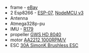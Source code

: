 * frame - [eBay](http://www.ebay.com/itm/F450-4-Axis-Multi-Rotor-MultiCopter-Quadcopter-Aircraft-Frame-Kit-PCB-Version-/172437374681)
* 2 Esp8266 - [ESP-07](https://www.aliexpress.com/item/Serial-WIFI-ESP8266-module-adapter-plate-Full-IO-port-leads-you-can-choose-the-ESP-07/32327077682.html?spm=2114.13010308.0.0.5U93gG), [NodeMCU v3](https://www.aliexpress.com/item/New-Wireless-module-CH340-NodeMcu-V3-Lua-WIFI-Internet-of-Things-development-board-based-ESP8266/32508956755.html?spm=2114.13010608.0.0.qh8SQH)
* Antenna
* Atmega328p-pu
* IMU - [R179](https://www.aliexpress.com/item/9DOF-IMU-Breakout-9-Pressure-Attitude-Axis-Digital-Gyroscope-Sensor-New/32708673978.html?spm=2114.01020208.3.8.1yud6z&ws_ab_test=searchweb0_0,searchweb201602_1_10152_10065_10151_10068_436_10136_10157_10137_10060_10138_10155_10062_10156_10154_10056_10055_10054_10059_100032_100033_100031_10099_10103_10102_10096_10147_10052_10053_10050_10107_10142_10051_10171_10084_10083_10080_10082_10081_10110_10111_10112_10113_10114_10181_10037_10183_10182_10185_10032_10078_10079_10077_10073_10070_10123-10050,searchweb201603_9,ppcSwitch_5_ppcChannel&btsid=f65df1b8-631c-4877-9075-fed6737137fe&algo_expid=e3c4f7c6-cf81-4005-91b4-87b03589a9b7-1&algo_pvid=e3c4f7c6-cf81-4005-91b4-87b03589a9b7)
* propeller [GWS HD 8040](https://www.aliexpress.com/item/4pairs-GWS-HD-8040-tri-blade-CW-CCW-Propellers-For-Multi-Rotor-Copter/1662603853.html?spm=2114.01020208.3.10.G61XbV&ws_ab_test=searchweb0_0,searchweb201602_1_10152_10065_10151_10068_436_10136_10157_10137_10060_10138_10155_10062_10156_10154_10056_10055_10054_10059_100032_100033_100031_10099_10103_10102_10096_10147_10052_10053_10050_10107_10142_10051_10171_10084_10083_10080_10082_10081_10110_10111_10112_10113_10114_10181_10037_10183_10182_10185_10033_10032_10078_10079_10077_10073_10070_10123,searchweb201603_9,ppcSwitch_5_ppcChannel&btsid=ee9c3f80-2566-4bd6-a430-caa80d886fa8&algo_expid=59a132fa-d926-426b-9f5a-0a0201b71ed0-1&algo_pvid=59a132fa-d926-426b-9f5a-0a0201b71ed0)
* motor [AA2212 1000RPM/V](https://www.aliexpress.com/item/4pcs-Lot-XXD-A2212-930KV-1000KV-1400KV-2200KV-Brushless-Motors-holders-for-RC-Aircraft-Four-Axis/32806512884.html?shortkey=2mmyuIjq&addresstype=600)
* ESC [30A SimonK Brushless ESC](http://www.ebay.com/itm/4pcs-E-TECH-SimonK-30A-Brushless-ESC-Speed-Controller-for-Multi-copter-se-/161882626095?hash=item25b0f4d82f:g:PQQAAOSw9IpX0Dhw)
